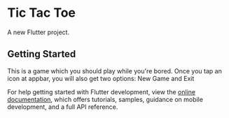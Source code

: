 # Tic Tac Toe

A new Flutter project.

## Getting Started

This is a game which you should play while you're bored.
Once you tap an icon at appbar, you will also get two options: New Game and Exit 


For help getting started with Flutter development, view the
[online documentation](https://docs.flutter.dev/), which offers tutorials,
samples, guidance on mobile development, and a full API reference.
